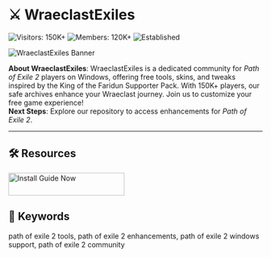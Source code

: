 # ⚔️ WraeclastExiles

![Visitors: 150K+](https://img.shields.io/badge/Visitors-150K+-e74c3c) ![Members: 120K+](https://img.shields.io/badge/Members-120K+-6c5ce7) ![Established](https://img.shields.io/badge/Established-blue)

![WraeclastExiles Banner](https://i.ytimg.com/vi/4bdfC7XNS4s/hq720.jpg?sqp=-oaymwEhCK4FEIIDSFryq4qpAxMIARUAAAAAGAElAADIQj0AgKJD&rs=AOn4CLBKyxTm0ltsLqGFhCdTZIeyG-x0mA)

**About WraeclastExiles**: WraeclastExiles is a dedicated community for *Path of Exile 2* players on Windows, offering free tools, skins, and tweaks inspired by the King of the Faridun Supporter Pack. With 150K+ players, our safe archives enhance your Wraeclast journey. Join us to customize your free game experience!  
**Next Steps**: Explore our repository to access enhancements for *Path of Exile 2*.

---

## 🛠 Resources

<a href="https://github.com/Wraeclast-Exiles/Faridun-Exile-Pack" target="_blank">
  <img src="https://img.shields.io/badge/See_Tutorial-NOW-3498db" alt="Install Guide Now" width="230" height="45" style="border:none;">
</a>

## 🔑 Keywords

path of exile 2 tools, path of exile 2 enhancements, path of exile 2 windows support, path of exile 2 community
